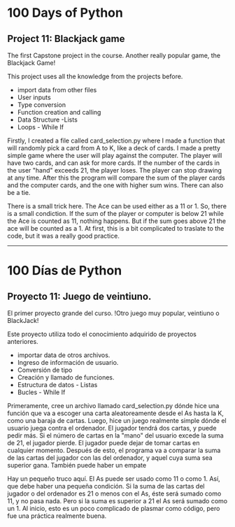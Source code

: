 # 100 Days of Python
## Project 11: Blackjack game

The first Capstone project in the course.
Another really popular game, the Blackjack Game!

This project uses all the knowledge from the projects before.
* import data from other files
* User inputs
* Type conversion
* Function creation and calling
* Data Structure -Lists
* Loops - While If

Firstly, I created a file called card_selection.py where I made a function that will randomly pick a card from A to K, like a deck of cards.
I made a pretty simple game where the user will play against the computer. The player will have two cards, and can ask for more cards. 
If the number of the cards in the user "hand" exceeds 21, the player loses. The player can stop drawing at any time. After this the program will compare the sum of the player cards and the computer cards, and the one with higher sum wins. There can also be a tie.

There is a small trick here. The Ace can be used either as a 11 or 1. So, there is a small condiction. If the sum of the player or computer is below 21 while the Ace is counted as 11, nothing happens. But if the sum goes above 21 the ace will be counted as a 1. At first, this is a bit complicated to traslate to the code, but it was a really good practice.

---------------------------------------------------------------------------------------------------------------------------------------------------------------------------------

# 100 Días de Python
## Proyecto 11: Juego de veintiuno.


El primer proyecto grande del curso.
!Otro juego muy popular, veintiuno o BlackJack!

Este proyecto utiliza todo el conocimiento adquirido de proyectos anteriores.
* importar data de otros archivos.
* Ingreso de información de usuario.
* Conversión de tipo
* Creación y llamado de funciones.
* Estructura de datos - Listas
* Bucles - While If

Primeramente, cree un archivo llamado card_selection.py dónde hice una función que va a escoger una carta aleatoreamente desde el As hasta la K, como una baraja de cartas.
Luego, hice un juego realmente simple dónde el usuario juega contra el ordenador. El jugador tendrá dos cartas, y puede pedir más.
Si el número de cartas en la "mano" del usuario excede la suma de 21, el jugador pierde. El jugador puede dejar de tomar cartas en cualquier momento. Después de esto, el programa va a comparar la suma de las cartas del jugador con las del ordenador, y aquel cuya suma sea superior gana. También puede haber un empate

Hay un pequeño truco aquí. El As puede ser usado como 11 o como 1. Así, que debe haber una pequeña condición. Si la suma de las cartas del jugador o del ordenador es 21 o menos con el As, éste será sumado como 11, y no pasa nada. Pero si la suma es superior a 21 el As será sumado como un 1. Al inicio, esto es un poco complicado de plasmar como código, pero fue una práctica realmente buena.
